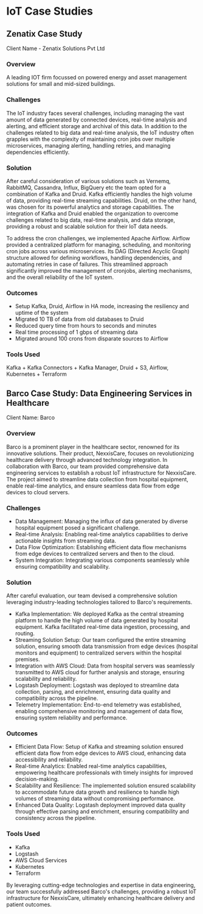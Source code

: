 # IoT Case Studies

## Zenatix Case Study

Client Name - Zenatix Solutions Pvt Ltd

### Overview

A leading IOT firm focussed on powered energy and asset management solutions for small and mid-sized buildings.

### Challenges

The IoT industry faces several challenges, including managing the vast amount of data generated by connected devices, real-time analysis and alerting, and efficient storage and archival of this data. In addition to the challenges related to big data and real-time analysis, the IoT industry often grapples with the complexity of maintaining cron jobs over multiple microservices, managing alerting, handling retries, and managing dependencies efficiently.

### Solution

After careful consideration of various solutions such as Vernemq, RabbitMQ, Cassandra, Influx, BigQuery etc the team opted for a combination of Kafka and Druid. Kafka efficiently handles the high volume of data, providing real-time streaming capabilities. Druid, on the other hand, was chosen for its powerful analytics and storage capabilities. The integration of Kafka and Druid enabled the organization to overcome challenges related to big data, real-time analysis, and data storage, providing a robust and scalable solution for their IoT data needs.

To address the cron challenges, we implemented Apache Airflow. Airflow provided a centralized platform for managing, scheduling, and monitoring cron jobs across various microservices. Its DAG (Directed Acyclic Graph) structure allowed for defining workflows, handling dependencies, and automating retries in case of failures. This streamlined approach significantly improved the management of cronjobs, alerting mechanisms, and the overall reliability of the IoT system.

### Outcomes

- Setup Kafka, Druid, Airflow in HA mode, increasing the resiliency and uptime of the system
- Migrated 10 TB of data from old databases to Druid
- Reduced query time from hours to seconds and minutes
- Real time processing of 1 gbps of streaming data
- Migrated around 100 crons from disparate sources to Airflow

### Tools Used

Kafka + Kafka Connectors + Kafka Manager, Druid + S3, Airflow, Kubernetes + Terraform

## Barco Case Study: Data Engineering Services in Healthcare

Client Name: Barco

### Overview

Barco is a prominent player in the healthcare sector, renowned for its innovative solutions. Their product, NexxisCare, focuses on revolutionizing healthcare delivery through advanced technology integration. In collaboration with Barco, our team provided comprehensive data engineering services to establish a robust IoT infrastructure for NexxisCare. The project aimed to streamline data collection from hospital equipment, enable real-time analytics, and ensure seamless data flow from edge devices to cloud servers.

### Challenges

- Data Management: Managing the influx of data generated by diverse hospital equipment posed a significant challenge.
- Real-time Analysis: Enabling real-time analytics capabilities to derive actionable insights from streaming data.
- Data Flow Optimization: Establishing efficient data flow mechanisms from edge devices to centralized servers and then to the cloud.
- System Integration: Integrating various components seamlessly while ensuring compatibility and scalability.

### Solution

After careful evaluation, our team devised a comprehensive solution leveraging industry-leading technologies tailored to Barco's requirements.

- Kafka Implementation: We deployed Kafka as the central streaming platform to handle the high volume of data generated by hospital equipment. Kafka facilitated real-time data ingestion, processing, and routing.
- Streaming Solution Setup: Our team configured the entire streaming solution, ensuring smooth data transmission from edge devices (hospital monitors and equipment) to centralized servers within the hospital premises.
- Integration with AWS Cloud: Data from hospital servers was seamlessly transmitted to AWS cloud for further analysis and storage, ensuring scalability and reliability.
- Logstash Deployment: Logstash was deployed to streamline data collection, parsing, and enrichment, ensuring data quality and compatibility across the pipeline.
- Telemetry Implementation: End-to-end telemetry was established, enabling comprehensive monitoring and management of data flow, ensuring system reliability and performance.

### Outcomes

- Efficient Data Flow: Setup of Kafka and streaming solution ensured efficient data flow from edge devices to AWS cloud, enhancing data accessibility and reliability.
- Real-time Analytics: Enabled real-time analytics capabilities, empowering healthcare professionals with timely insights for improved decision-making.
- Scalability and Resilience: The implemented solution ensured scalability to accommodate future data growth and resilience to handle high volumes of streaming data without compromising performance.
- Enhanced Data Quality: Logstash deployment improved data quality through effective parsing and enrichment, ensuring compatibility and consistency across the pipeline.

### Tools Used

- Kafka
- Logstash
- AWS Cloud Services
- Kubernetes
- Terraform

By leveraging cutting-edge technologies and expertise in data engineering, our team successfully addressed Barco's challenges, providing a robust IoT infrastructure for NexxisCare, ultimately enhancing healthcare delivery and patient outcomes.
